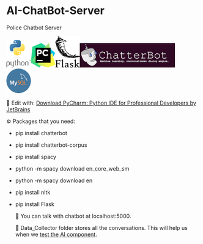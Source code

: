 # AI-ChatBot-Server
 Police Chatbot Server



![](https://raw.githubusercontent.com/georgecristian97/Logo/main/logo/python-logo.png)![](https://raw.githubusercontent.com/georgecristian97/Logo/main/logo/pycharm-logo.png)![](https://raw.githubusercontent.com/georgecristian97/Logo/main/logo/flask-logo.png)![](https://raw.githubusercontent.com/georgecristian97/Logo/main/logo/chatterbot-logo.png)![](https://raw.githubusercontent.com/georgecristian97/Logo/main/logo/mysql-logo.png)



:hammer:	Edit with:
[Download PyCharm: Python IDE for Professional Developers by JetBrains](https://www.jetbrains.com/pycharm/download/#section=windows)



:gear:	Packages that you need:

- pip install chatterbot

- pip install chatterbot-corpus

- pip install spacy

- python -m spacy download en_core_web_sm

- python -m spacy download en

- pip install nltk

- pip install Flask

  

  :star_struck:	You can talk with chatbot at localhost:5000.

  :star_struck:	Data_Collector folder stores all the conversations. This will help us when we [test the AI component]().

